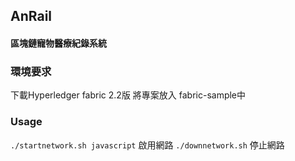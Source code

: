 ## AnRail
#### 區塊鏈寵物醫療紀錄系統
### 環境要求
下載Hyperledger fabric 2.2版 將專案放入 fabric-sample中
### Usage
`./startnetwork.sh javascript` 啟用網路
`./downnetwork.sh` 停止網路
